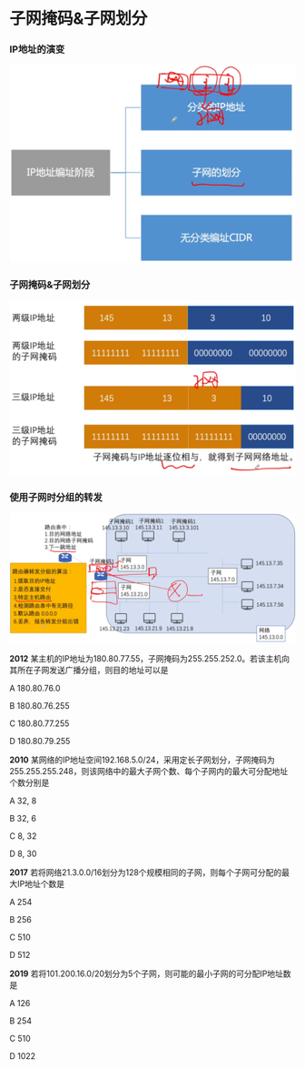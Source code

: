 # 子网掩码&子网划分

### IP地址的演变

![](1.png)

### 子网掩码&子网划分

![](2.png)

### 使用子网时分组的转发

![](3.png)

**2012** 某主机的IP地址为180.80.77.55，子网掩码为255.255.252.0。若该主机向其所在子网发送广播分组，则目的地址可以是

A 180.80.76.0

B 180.80.76.255

C 180.80.77.255

D 180.80.79.255

**2010** 某网络的IP地址空间192.168.5.0/24，采用定长子网划分，子网掩码为255.255.255.248，则该网络中的最大子网个数、每个子网内的最大可分配地址个数分别是

A 32, 8

B 32, 6

C 8, 32

D 8, 30

**2017** 若将网络21.3.0.0/16划分为128个规模相同的子网，则每个子网可分配的最大IP地址个数是

A 254

B 256

C 510

D 512

**2019** 若将101.200.16.0/20划分为5个子网，则可能的最小子网的可分配IP地址数是

A 126

B 254

C 510

D 1022


